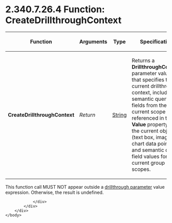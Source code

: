 <html dir="LTR" xmlns:mshelp="http://msdn.microsoft.com/mshelp" xmlns:ddue="http://ddue.schemas.microsoft.com/authoring/2003/5" xmlns:xlink="http://www.w3.org/1999/xlink" xmlns:tool="http://www.microsoft.com/tooltip">
    <head>
        <meta http-equiv="Content-Type" content="text/html; CHARSET=utf-8"></meta>
        <meta name="save" content="history"></meta>
        <title>2.340.7.26.4 Function: CreateDrillthroughContext</title>
        <xml>
            <mshelp:toctitle title="2.340.7.26.4 Function: CreateDrillthroughContext"></mshelp:toctitle>
            <mshelp:rltitle title="[MS-RDL]: Function: CreateDrillthroughContext"></mshelp:rltitle>
            <mshelp:keyword index="A" term="abbecfb8-0f35-475d-b07f-86ef4103858b"></mshelp:keyword>
            <mshelp:attr name="DCSext.ContentType" value="open specification"></mshelp:attr>
            <mshelp:attr name="AssetID" value="abbecfb8-0f35-475d-b07f-86ef4103858b"></mshelp:attr>
            <mshelp:attr name="TopicType" value="kbRef"></mshelp:attr>
            <mshelp:attr name="DCSext.Title" value="[MS-RDL]: Function: CreateDrillthroughContext" />
        </xml>
    </head>
    <body>
        <div id="header">
            <h1 class="heading">2.340.7.26.4 Function: CreateDrillthroughContext</h1>
        </div>
        <div id="mainSection">
            <div id="mainBody">
                <div id="allHistory" class="saveHistory"></div>
                <div id="sectionSection0" class="section" name="collapseableSection">
                    

<table>
 <thead>
  <tr>
   <th>
   <p>Function</p>
   </th>
   <th>
   <p>Arguments</p>
   </th>
   <th>
   <p>Type</p>
   </th>
   <th>
   <p>Specification</p>
   </th>
  </tr>
 </thead>
 <tr>
  <td>
  <p><b>CreateDrillthroughContext</b></p>
  </td>
  <td>
  <p><i>Return</i></p>
  </td>
  <td>
  <p><a href="1ed81ef3-a683-45e3-aaad-bd2bbe71bc3d.md">String</a></p>
  </td>
  <td>
  <p>Returns a <b>DrillthroughContext</b> parameter value that
  specifies the current drillthrough context, including semantic query fields
  from the current scope referenced in the <b>Value</b> property of the current
  object (text box, image, or chart data point) and semantic query field values
  for the current group scopes.</p>
  </td>
 </tr>
</table>

<p>This function call MUST NOT appear outside a <a href="b2482b3f-74ab-4ca8-a9e5-c07955011743.md#gt_c689bb67-f3ad-45c9-8c16-c3a1825d7e63">drillthrough parameter</a>
value expression. Otherwise, the result is undefined.</p>


                </div>
            </div>
        </div>
    </body>
</html>